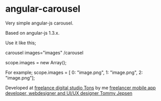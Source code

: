 # angular-carousel
Very simple angular-js carousel.

Based on angular-js 1.3.x.

Use it like this;

carousel images="images" /carousel

scope.images = new Array();

For example;
scope.images = [
0: "image.png",
1: "image.png",
2: "image.png"];

Developed at [freelance digital studio Tons](https://tonsstudio.com) by me [freelancer mobile app developer, webdesigner and UI/UX designer Tommy Jepsen](https://tommyjepsen.com)
